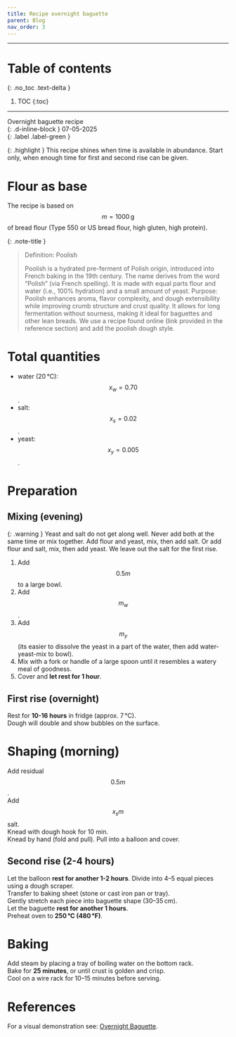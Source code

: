 ```yaml
---
title: Recipe overnight baguette
parent: Blog
nav_order: 3
---
```


---
# Table of contents
{: .no_toc .text-delta }
1. TOC
{:toc}
---

Overnight baguette recipe  
{: .d-inline-block }
07-05-2025  
{: .label .label-green }

{: .highlight }
This recipe shines when time is available in abundance. Start only, when enough time for first and second rise can be given.

# Flour as base
The recipe is based on $$m = 1000\,\text{g}$$ of bread flour (Type 550 or US bread flour, high gluten, high protein).

{: .note-title }
> Definition: Poolish
>
> Poolish is a hydrated pre-ferment of Polish origin, introduced into French baking in the 19th century. The name derives from the word “Polish” (via French spelling). It is made with equal parts flour and water (i.e., 100% hydration) and a small amount of yeast.
> Purpose: Poolish enhances aroma, flavor complexity, and dough extensibility while improving crumb structure and crust quality. It allows for long fermentation without sourness, making it ideal for baguettes and other lean breads.
> We use a recipe found online (link provided in the reference section) and add the poolish dough style.

# Total quantities
- water (20 °C): $$x_w = 0.70$$.  
- salt: $$x_s = 0.02$$.  
- yeast: $$x_y = 0.005$$.  

# Preparation

## Mixing (evening)

{: .warning }
Yeast and salt do not get along well. Never add both at the same time or mix together. Add flour and yeast, mix, then add salt. Or add flour and salt, mix, then add yeast. We leave out the salt for the first rise.

1. Add $$ 0.5 m $$ to a large bowl.  
2. Add $$ m_w $$.  
3. Add $$ m_y $$ (its easier to dissolve the yeast in a part of the water, then add water-yeast-mix to bowl).  
4. Mix with a fork or handle of a large spoon until it resembles a watery meal of goodness.
5. Cover and **let rest for 1 hour**.

## First rise (overnight)
Rest for **10-16 hours** in fridge (approx. 7 °C).  
Dough will double and show bubbles on the surface.

# Shaping (morning)
Add residual $$ 0.5 m $$.  
Add $$ x_s m $$ salt.  
Knead with dough hook for 10 min.  
Knead by hand (fold and pull).
Pull into a balloon and cover.

## Second rise (2-4 hours)
Let the balloon **rest for another 1-2 hours**.
Divide into 4–5 equal pieces using a dough scraper.  
Transfer to baking sheet (stone or cast iron pan or tray).  
Gently stretch each piece into baguette shape (30–35 cm).  
Let the baguette **rest for another 1 hours**.  
Preheat oven to **250 °C (480 °F)**.

# Baking
Add steam by placing a tray of boiling water on the bottom rack.  
Bake for **25 minutes**, or until crust is golden and crisp.  
Cool on a wire rack for 10–15 minutes before serving.

# References
For a visual demonstration see: [Overnight Baguette](https://www.youtube.com/watch?v=Z-husjZkxHw&t).